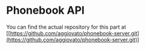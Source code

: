 # Phonebook API

You can find the actual repository for this part at [[https://github.com/aggiovato/phonebook-server.git](https://github.com/aggiovato/phonebook-server.git)]
